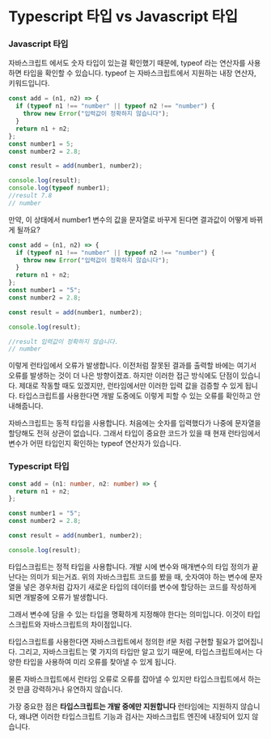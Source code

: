 # Typescript 타입 vs Javascript 타입

### Javascript 타입

자바스크립트 에서도 숫자 타입이 있는걸 확인했기 때문에,
typeof 라는 연산자를 사용하면 타입을 확인할 수 있습니다.
typeof 는 자바스크립트에서 지원하는 내장 연산자, 키워드입니다.

```js
const add = (n1, n2) => {
  if (typeof n1 !== "number" || typeof n2 !== "number") {
    throw new Error("입력값이 정확하지 않습니다");
  }
  return n1 + n2;
};
const number1 = 5;
const number2 = 2.8;

const result = add(number1, number2);

console.log(result);
console.log(typeof number1);
//result 7.8
// number
```

만약, 이 상태에서 number1 변수의 값을 문자열로 바꾸게 된다면 결과값이 어떻게 바뀌게 될까요?

```js
const add = (n1, n2) => {
  if (typeof n1 !== "number" || typeof n2 !== "number") {
    throw new Error("입력값이 정확하지 않습니다");
  }
  return n1 + n2;
};
const number1 = "5";
const number2 = 2.8;

const result = add(number1, number2);

console.log(result);

//result 입력값이 정확하지 않습니다.
// number
```

이렇게 런타임에서 오류가 발생합니다. 이전처럼 잘못된 결과를 출력할 바에는 여기서 오류를 발생하는 것이 더 나은 방향이겠죠.
하지만 이러한 접근 방식에도 단점이 있습니다.
제대로 작동할 때도 있겠지만, 런타임에서만 이러한 입력 값을 검증할 수 있게 됩니다.
타입스크립트를 사용한다면 개발 도중에도 이렇게 피할 수 있는 오류를 확인하고 안내해줍니다.

자바스크립트는 동적 타입을 사용합니다. 처음에는 숫자를 입력했다가 나중에 문자열을 할당해도 전혀 상관이 없습니다.
그래서 타입이 중요한 코드가 있을 때 현재 런타임에서 변수가 어떤 타입인지 확인하는 typeof 연산자가 있습니다.

### Typescript 타입

```ts
const add = (n1: number, n2: number) => {
  return n1 + n2;
};

const number1 = "5";
const number2 = 2.8;

const result = add(number1, number2);

console.log(result);
```

타입스크립트는 정적 타입을 사용합니다.
개발 시에 변수와 매개변수의 타입 정의가 끝난다는 의미가 되는거죠.
위의 자바스크립트 코드를 봤을 때, 숫자여야 하는 변수에
문자열을 넣은 경우처럼 갑자기 새로운 타입의 데이터를 변수에 할당하는 코드를 작성하게 되면 개발중에 오류가 발생합니다.

그래서 변수에 담을 수 있는 타입을 명확하게 지정해야 한다는 의미입니다. 이것이 타입스크립트와 자바스크립트의 차이점입니다.

타입스크립트를 사용한다면 자바스크립트에서 정의한 if문 처럼 구현할 필요가 없어집니다. 그리고, 자바스크립트는 몇 가지의 타입만 알고 있기 때문에, 타입스크립트에서는 다양한 타입을 사용하여 미리 오류를 찾아낼 수 있게 됩니다.

물론 자바스크립트에서 런타임 오류로 오류를 잡아낼 수 있지만
타입스크립트에서 하는 것 만큼 강력하거나 유연하지 않습니다.

가장 중요한 점은 **타입스크립트는 개발 중에만 지원합니다**
런타임에는 지원하지 않습니다, 왜냐면 이러한 타입스크립트 기능과 검사는 자바스크립트 엔진에 내장되어 있지 않습니다.
